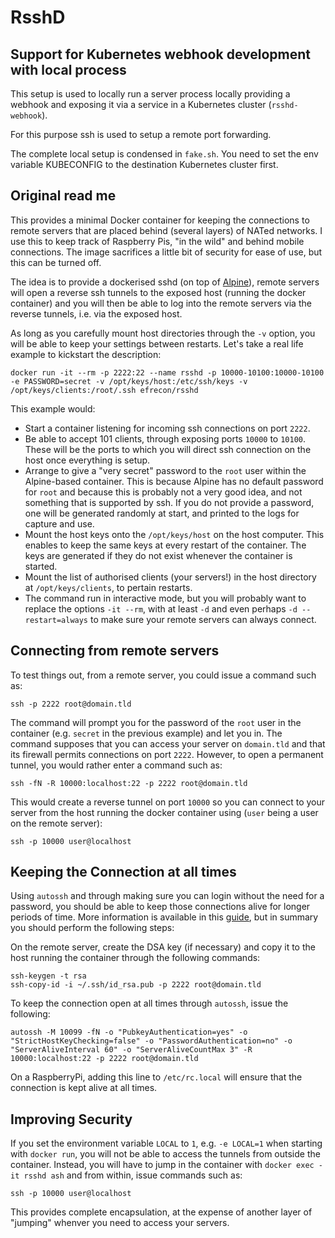 # RsshD

## Support for Kubernetes webhook development with local process

This setup is used to locally run a server process locally providing a webhook and
exposing it via a service in a Kubernetes cluster (`rsshd-webhook`).

For this purpose ssh is used to setup a remote port forwarding.

The complete local setup is condensed in `fake.sh`.
You need to set the env variable KUBECONFIG to the destination Kubernetes cluster first.


## Original read me
This provides a minimal Docker container for keeping the connections to remote
servers that are placed behind (several layers) of NATed networks. I use this to
keep track of Raspberry Pis, "in the wild" and behind mobile connections. The
image sacrifices a little bit of security for ease of use, but this can be
turned off.

The idea is to provide a dockerised sshd (on top of
[Alpine](http://www.alpinelinux.org/)), remote servers will open a reverse ssh
tunnels to the exposed host (running the docker container) and you will then be
able to log into the remote servers via the reverse tunnels, i.e. via the
exposed host.

As long as you carefully mount host directories through the `-v` option, you
will be able to keep your settings between restarts. Let's take a real life
example to kickstart the description:

    docker run -it --rm -p 2222:22 --name rsshd -p 10000-10100:10000-10100 -e PASSWORD=secret -v /opt/keys/host:/etc/ssh/keys -v /opt/keys/clients:/root/.ssh efrecon/rsshd
    
This example would:

* Start a container listening for incoming ssh connections on port `2222`.
* Be able to accept 101 clients, through exposing ports `10000` to `10100`.
  These will be the ports to which you will direct ssh connection on the host
  once everything is setup.
* Arrange to give a "very secret" password to the `root` user within the
  Alpine-based container. This is because Alpine has no default password for
  `root` and because this is probably not a very good idea, and not something
  that is supported by ssh. If you do not provide a password, one will be
  generated randomly at start, and printed to the logs for capture and use.
* Mount the host keys onto the `/opt/keys/host` on the host computer. This
  enables to keep the same keys at every restart of the container. The keys are
  generated if they do not exist whenever the container is started.
* Mount the list of authorised clients (your servers!) in the host directory at
  `/opt/keys/clients`, to pertain restarts.
* The command run in interactive mode, but you will probably want to replace the
  options `-it --rm`, with at least `-d` and even perhaps `-d --restart=always`
  to make sure your remote servers can always connect.
  
## Connecting from remote servers

To test things out, from a remote server, you could issue a command such as:

    ssh -p 2222 root@domain.tld
    
The command will prompt you for the password of the `root` user in the container
(e.g. `secret` in the previous example) and let you in. The command supposes
that you can access your server on `domain.tld` and that its firewall permits
connections on port `2222`. However, to open a permanent tunnel, you would
rather enter a command such as:

    ssh -fN -R 10000:localhost:22 -p 2222 root@domain.tld
    
This would create a reverse tunnel on port `10000` so you can connect to your
server from the host running the docker container using (`user` being a user on
the remote server):

    ssh -p 10000 user@localhost

## Keeping the Connection at all times

Using `autossh` and through making sure you can login without the need for a
password, you should be able to keep those connections alive for longer periods
of time. More information is available in this
[guide](http://xmodulo.com/access-linux-server-behind-nat-reverse-ssh-tunnel.html),
but in summary you should perform the following steps:

On the remote server, create the DSA key (if necessary) and copy it to the host running the
container through the following commands:

    ssh-keygen -t rsa
    ssh-copy-id -i ~/.ssh/id_rsa.pub -p 2222 root@domain.tld
    
To keep the connection open at all times through `autossh`, issue the following:

    autossh -M 10099 -fN -o "PubkeyAuthentication=yes" -o "StrictHostKeyChecking=false" -o "PasswordAuthentication=no" -o "ServerAliveInterval 60" -o "ServerAliveCountMax 3" -R 10000:localhost:22 -p 2222 root@domain.tld

On a RaspberryPi, adding this line to `/etc/rc.local` will ensure that the
connection is kept alive at all times.

## Improving Security

If you set the environment variable `LOCAL` to `1`, e.g. `-e LOCAL=1` when
starting with `docker run`, you will not be able to access the tunnels from
outside the container. Instead, you will have to jump in the container with
`docker exec -it rsshd ash` and from within, issue commands such as:

    ssh -p 10000 user@localhost
    
This provides complete encapsulation, at the expense of another layer of
"jumping" whenver you need to access your servers.

